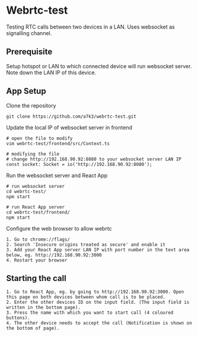 # Webrtc-test

Testing RTC calls between two devices in a LAN. Uses websocket as signalling channel.

## Prerequisite
Setup hotspot or LAN to which connected device will run websocket server. Note down the LAN IP of this device.

## App Setup
Clone the repository
```
git clone https://github.com/a7k3/webrtc-test.git
```
Update the local IP of websocket server in frontend
```
# open the file to modify
vim webrtc-test/frontend/src/Context.ts
```
```
# modifying the file
# change http://192.168.90.92:8080 to your websocket server LAN IP
const socket: Socket = io('http://192.168.90.92:8080');
```
Run the websocket server and React App
```
# run websocket server
cd webrtc-test/
npm start

# run React App server
cd webrtc-test/frontend/
npm start
```
Configure the web browser to allow webrtc
```
1. Go to chrome://flags/
2. Search 'Insecure origins treated as secure' and enable it
3. Add your React App server LAN IP with port number in the text area below, eg. http://192.168.90.92:3000
4. Restart your browser
```

## Starting the call
```
1. Go to React App, eg. by going to http://192.168.90.92:3000. Open this page on both devices between whom call is to be placed.
2. Enter the other devices ID on the input field. (The input field is written in the bottom page).
3. Press the name with which you want to start call (4 coloured buttons).
4. The other device needs to accept the call (Notification is shown on the bottom of page).
```
